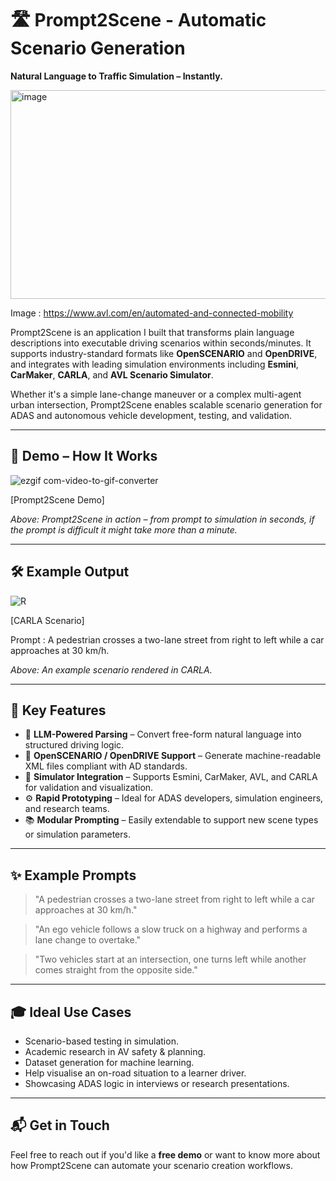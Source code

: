 # 🛣️ Prompt2Scene - Automatic Scenario Generation

**Natural Language to Traffic Simulation – Instantly.**

<img width="598" height="334" alt="image" src="https://github.com/user-attachments/assets/bccfc474-7f90-4dd5-a6e8-a99ce2f85a7a" />

Image : https://www.avl.com/en/automated-and-connected-mobility


Prompt2Scene is an application I built that transforms plain language descriptions into executable driving scenarios within seconds/minutes. It supports industry-standard formats like **OpenSCENARIO** and **OpenDRIVE**, and integrates with leading simulation environments including **Esmini**, **CarMaker**, **CARLA**, and **AVL Scenario Simulator**.

Whether it's a simple lane-change maneuver or a complex multi-agent urban intersection, Prompt2Scene enables scalable scenario generation for ADAS and autonomous vehicle development, testing, and validation.

---

## 🚀 Demo – How It Works

![ezgif com-video-to-gif-converter](https://github.com/user-attachments/assets/a5c060e4-b00c-4d90-896a-694842c0ec44)

[Prompt2Scene Demo]
  
*Above: Prompt2Scene in action – from prompt to simulation in seconds, if the prompt is difficult it might take more than a minute.*

---

## 🛠️ Example Output

![R](https://github.com/user-attachments/assets/a3eb3e0d-5939-4abf-9135-a3a56680606a)

[CARLA Scenario]

Prompt : A pedestrian crosses a two-lane street from right to left while a car approaches at 30 km/h.

*Above: An example scenario rendered in CARLA.*

---

## 🔧 Key Features

- 🧠 **LLM-Powered Parsing** – Convert free-form natural language into structured driving logic.
- 📄 **OpenSCENARIO / OpenDRIVE Support** – Generate machine-readable XML files compliant with AD standards.
- 🧪 **Simulator Integration** – Supports Esmini, CarMaker, AVL, and CARLA for validation and visualization.
- ⚙️ **Rapid Prototyping** – Ideal for ADAS developers, simulation engineers, and research teams.
- 📚 **Modular Prompting** – Easily extendable to support new scene types or simulation parameters.

---

## ✨ Example Prompts

> "A pedestrian crosses a two-lane street from right to left while a car approaches at 30 km/h."

> "An ego vehicle follows a slow truck on a highway and performs a lane change to overtake."

> "Two vehicles start at an intersection, one turns left while another comes straight from the opposite side."

---

## 🎓 Ideal Use Cases

- Scenario-based testing in simulation.
- Academic research in AV safety & planning.
- Dataset generation for machine learning.
- Help visualise an on-road situation to a learner driver.
- Showcasing ADAS logic in interviews or research presentations.

---

## 📬 Get in Touch

Feel free to reach out if you'd like a **free demo** or want to know more about how Prompt2Scene can automate your scenario creation workflows.
